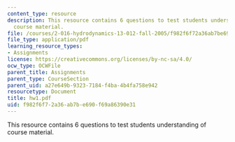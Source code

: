 ```yaml
---
content_type: resource
description: This resource contains 6 questions to test students understanding of
  course material.
file: /courses/2-016-hydrodynamics-13-012-fall-2005/f982f6f72a36ab7be690f69a86390e31_hw1.pdf
file_type: application/pdf
learning_resource_types:
- Assignments
license: https://creativecommons.org/licenses/by-nc-sa/4.0/
ocw_type: OCWFile
parent_title: Assignments
parent_type: CourseSection
parent_uid: a27e649b-9323-7184-f4ba-4b4fa758e942
resourcetype: Document
title: hw1.pdf
uid: f982f6f7-2a36-ab7b-e690-f69a86390e31
---
```

This resource contains 6 questions to test students understanding of course material.
